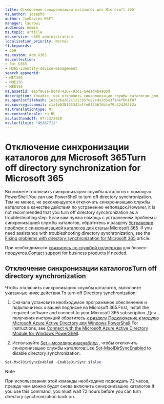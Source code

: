 ```yaml
---
title: Отключение синхронизации каталогов для Microsoft 365
ms.author: josephd
author: JoeDavies-MSFT
manager: laurawi
audience: Admin
ms.topic: article
ms.service: o365-administration
localization_priority: Normal
f1.keywords:
- CSH
ms.custom: Adm_O365
ms.collection:
- Ent_O365
- M365-identity-device-management
search.appverid:
- MET150
- MOE150
- MED150
ms.assetid: ee5f861e-bd48-4267-83d1-a4ead4b4a00d
description: Узнайте, как отключить синхронизацию службы каталогов для Microsoft 365 с помощью PowerShell.
ms.openlocfilehash: 1e3e26a262c112c05fe22cda2dbe3f14efb61f87
ms.sourcegitcommit: c1a1b028195342affe0f3367db4e79c42429582a
ms.translationtype: MT
ms.contentlocale: ru-RU
ms.lasthandoff: 07/23/2020
ms.locfileid: "45387712"
---
```

# <a name="turn-off-directory-synchronization-for-microsoft-365"></a><span data-ttu-id="9f988-103">Отключение синхронизации каталогов для Microsoft 365</span><span class="sxs-lookup"><span data-stu-id="9f988-103">Turn off directory synchronization for Microsoft 365</span></span>
<span data-ttu-id="9f988-104">Вы можете отключить синхронизацию службы каталогов с помощью PowerShell.</span><span class="sxs-lookup"><span data-stu-id="9f988-104">You can use PowerShell to turn off directory synchronization.</span></span> <span data-ttu-id="9f988-105">Тем не менее, не рекомендуется отключать синхронизацию службы каталогов в качестве действия по устранению неполадок.</span><span class="sxs-lookup"><span data-stu-id="9f988-105">However, it is not recommended that you turn off directory synchronization as a troubleshooting step.</span></span> <span data-ttu-id="9f988-106">Если вам нужна помощь с устранением проблем с синхронизацией службы каталогов, обратитесь к разделу [Устранение проблем с синхронизацией каталогов для статьи Microsoft 365](fix-problems-with-directory-synchronization.md) .</span><span class="sxs-lookup"><span data-stu-id="9f988-106">If you need assistance with troubleshooting directory synchronization, see the [Fixing problems with directory synchronization for Microsoft 365](fix-problems-with-directory-synchronization.md) article.</span></span> 
  
<span data-ttu-id="9f988-107">При необходимости [свяжитесь со службой поддержки](https://support.office.com/article/32a17ca7-6fa0-4870-8a8d-e25ba4ccfd4b) для бизнес-продуктов.</span><span class="sxs-lookup"><span data-stu-id="9f988-107">[Contact support](https://support.office.com/article/32a17ca7-6fa0-4870-8a8d-e25ba4ccfd4b) for business products if needed.</span></span>
  
## <a name="turn-off-directory-synchronization"></a><span data-ttu-id="9f988-108">Отключение синхронизации каталогов</span><span class="sxs-lookup"><span data-stu-id="9f988-108">Turn off directory synchronization</span></span>  
<span data-ttu-id="9f988-109">Чтобы отключить синхронизацию службы каталогов, выполните указанные ниже действия.</span><span class="sxs-lookup"><span data-stu-id="9f988-109">To turn off Directory synchronization:</span></span>
  
1. <span data-ttu-id="9f988-110">Сначала установите необходимое программное обеспечение и подключитесь к вашей подписке на Microsoft 365.</span><span class="sxs-lookup"><span data-stu-id="9f988-110">First, install the required software and connect to your Microsoft 365 subscription.</span></span> <span data-ttu-id="9f988-111">Для получения инструкций обратитесь [к разделу Подключение к модулю Microsoft Azure Active Directory для Windows PowerShell](https://docs.microsoft.com/office365/enterprise/powershell/connect-to-office-365-powershell#connect-with-the-microsoft-azure-active-directory-module-for-windows-powershell).</span><span class="sxs-lookup"><span data-stu-id="9f988-111">For instructions, see [Connect with the Microsoft Azure Active Directory Module for Windows PowerShell](https://docs.microsoft.com/office365/enterprise/powershell/connect-to-office-365-powershell#connect-with-the-microsoft-azure-active-directory-module-for-windows-powershell).</span></span>
    
2. <span data-ttu-id="9f988-112">Используйте [Set – мсолдирсинценаблед](https://go.microsoft.com/fwlink/p/?LinkId=821939) , чтобы отключить синхронизацию службы каталогов:</span><span class="sxs-lookup"><span data-stu-id="9f988-112">Use [Set-MsolDirSyncEnabled](https://go.microsoft.com/fwlink/p/?LinkId=821939) to disable directory synchronization:</span></span> 
    
  ```powershell
  Set-MsolDirSyncEnabled -EnableDirSync $false
  ```

>[!Note]
><span data-ttu-id="9f988-113">При использовании этой команды необходимо подождать 72 часов, прежде чем можно будет снова включить синхронизацию каталогов.</span><span class="sxs-lookup"><span data-stu-id="9f988-113">If you use this command, you must wait 72 hours before you can turn directory synchronization back on.</span></span>
>
 
